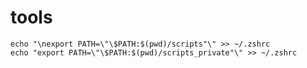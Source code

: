 # tools

```shell
echo "\nexport PATH=\"\$PATH:$(pwd)/scripts"\" >> ~/.zshrc
echo "export PATH=\"\$PATH:$(pwd)/scripts_private"\" >> ~/.zshrc
```
